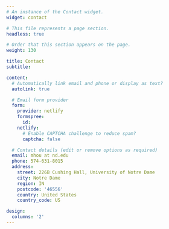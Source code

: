 ```yaml
---
# An instance of the Contact widget.
widget: contact

# This file represents a page section.
headless: true

# Order that this section appears on the page.
weight: 130

title: Contact
subtitle:

content:
  # Automatically link email and phone or display as text?
  autolink: true

  # Email form provider
  form:
    provider: netlify
    formspree:
      id:
    netlify:
      # Enable CAPTCHA challenge to reduce spam?
      captcha: false

  # Contact details (edit or remove options as required)
  email: mhou at nd.edu
  phone: 574-631-8015
  address:
    street: 226B Cushing Hall, University of Notre Dame
    city: Notre Dame
    region: IN
    postcode: '46556'
    country: United States
    country_code: US

design:
  columns: '2'
---
```

